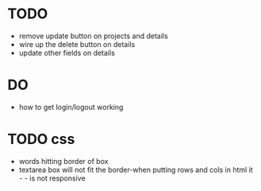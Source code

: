 # TODO

- remove update button on projects and details
- wire up the delete button on details
- update other fields on details

# DO

- how to get login/logout working

# TODO css

- words hitting border of box
- textarea box will not fit the border-when putting rows and cols in html it - - is not responsive
